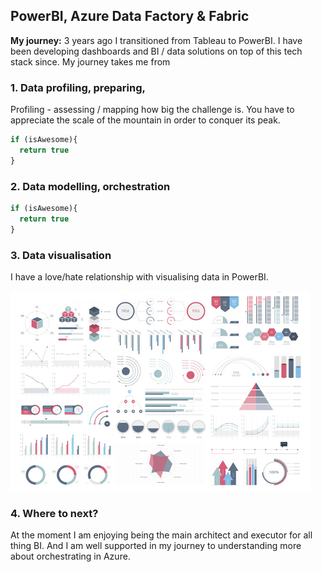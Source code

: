 ## PowerBI, Azure Data Factory & Fabric

**My journey:** 3 years ago I transitioned from Tableau to PowerBI. I have been developing dashboards and BI / data solutions on top of this tech stack since. My journey takes me from

### 1. Data profiling, preparing,

Profiling - assessing / mapping how big the challenge is. You have to appreciate the scale of the mountain in order to conquer its peak. 

```javascript
if (isAwesome){
  return true
}
```

### 2. Data modelling, orchestration

```javascript
if (isAwesome){
  return true
}
```

### 3. Data visualisation

I have a love/hate relationship with visualising data in PowerBI. 

<img src="images/dummy_thumbnail.jpg?raw=true"/>

### 4. Where to next?

At the moment I am enjoying being the main architect and executor for all thing BI. And I am well supported in my journey to understanding more about orchestrating in Azure.

<!-- For more details see [GitHub Flavored Markdown](https://guides.github.com/features/mastering-markdown/). -->
